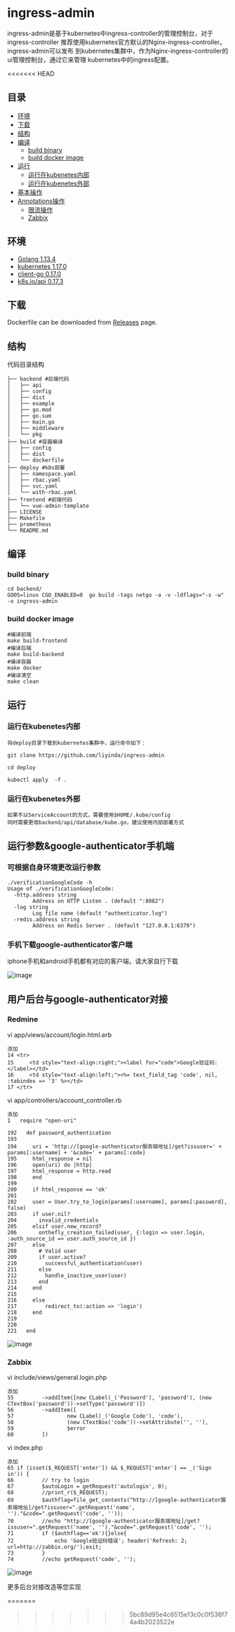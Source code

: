 # ingress-admin

ingress-admin是基于kubernetes中ingress-controller的管理控制台，对于ingress-controller
推荐使用kubernetes官方默认的Nginx-ingress-controller。ingress-admin可以发布
到kubernetes集群中，作为Nginx-ingress-controller的ui管理控制台，通过它来管理
kubernetes中的ingress配置。

<<<<<<< HEAD
## 目录
* [环境](#环境)
* [下载](#下载)
* [结构](#结构)
* [编译](#编译)
  * [build binary](#build-binary)
  * [build docker image](#build-docker-image)
* [运行](#运行)
  * [运行在kubenetes内部](#run-binary)
  * [运行在kubenetes外部](#run-docker-image)
* [基本操作](#运行参数&google-authenticator手机端)
* [Annotations操作](#户后台与google-authenticator对接)
  * [限流操作](#redmine)
  * [Zabbix](#zabbix)



## 环境

* [Golang 1.13.4](https://golang.org/)
* [kubernetes 1.17.0](https://kubernetes.io/)
* [client-go 0.17.0](https://github.com/kubernetes/client-go)
* [k8s.io/api 0.17.3](https://github.com/kubernetes/api)

## 下载

Dockerfile can be downloaded from [Releases](https://github.com/liyinda/google-authenticator/releases) page.

## 结构

代码目录结构

``` shell
├── backend #后端代码
│   ├── api
│   ├── config
│   ├── dist
│   ├── example
│   ├── go.mod
│   ├── go.sum
│   ├── main.go
│   ├── middleware
│   └── pkg
├── build #容器编译
│   ├── config
│   ├── dist
│   └── dockerfile
├── deploy #k8s部署
│   ├── namespace.yaml
│   ├── rbac.yaml
│   ├── svc.yaml
│   └── with-rbac.yaml
├── frontend #前端代码
│   └── vue-admin-template
├── LICENSE
├── Makefile
├── prometheus
└── README.md
``` 

## 编译

### build binary

``` shell
cd backend/
GOOS=linux CGO_ENABLED=0  go build -tags netgo -a -v -ldflags="-s -w" -o ingress-admin
```
### build docker image
``` shell
#编译前端
make build-frontend
#编译后端
make build-backend
#编译容器
make docker
#编译清空
make clean
```

## 运行

### 运行在kubenetes内部
``` shell
将deploy目录下载到kubernetes集群中，运行命令如下：

git clone https://github.com/liyinda/ingress-admin

cd deploy

kubectl apply  -f .

```
### 运行在kubenetes外部
```
如果不以ServiceAccount的方式，需要使用$HOME/.kube/config
同时需要更改backend/api/database/kube.go，建议使用内部部署方式
```

## 运行参数&google-authenticator手机端

### 可根据自身环境更改运行参数
``` shell
./verificationGoogleCode -h
Usage of ./verificationGoogleCode:
  -http.address string
        Address on HTTP Listen . (default ":8082")
  -log string
        Log file name (default "authenticator.log")
  -redis.address string
        Address on Redis Server . (default "127.0.0.1:6379")

```

### 手机下载google-authenticator客户端
iphone手机和android手机都有对应的客户端，请大家自行下载

![image](https://github.com/liyinda/google-authenticator/blob/master/jpg/google-authenticator.jpg)


## 用户后台与google-authenticator对接

### Redmine
vi app/views/account/login.html.erb
``` shell 
添加
14 <tr>
15     <td style="text-align:right;"><label for="code">Google验证码:</label></td>
16     <td style="text-align:left;"><%= text_field_tag 'code', nil, :tabindex => '3' %></td>
17 </tr>

```

vi app/controllers/account_controller.rb
``` shell 
添加
1   require "open-uri"

192   def password_authentication
193 
194     uri = 'http://[google-authenticator服务端地址]/get?issuser=' + params[:username] + '&code=' + params[:code]
195     html_response = nil
196     open(uri) do |http|
197     html_response = http.read
198     end
199 
200     if html_response == 'ok'
201 
202     user = User.try_to_login(params[:username], params[:password], false)
203     if user.nil?
204       invalid_credentials
205     elsif user.new_record?
206       onthefly_creation_failed(user, {:login => user.login, :auth_source_id => user.auth_source_id })
207     else
208       # Valid user
209       if user.active?
210         successful_authentication(user)
211       else
212         handle_inactive_user(user)
213       end
214     end
215 
216     else
217         redirect_to(:action => 'login')
218     end
219 
220 
221   end

```

![image](https://github.com/liyinda/google-authenticator/blob/master/jpg/redmine.jpg)

### Zabbix
vi include/views/general.login.php
``` shell 
添加
55         ->addItem([new CLabel(_('Password'), 'password'), (new CTextBox('password'))->setType('password')])
56         ->addItem([
57                 new CLabel(_('Google Code'), 'code'),
58                 (new CTextBox('code'))->setAttribute('', ''),
59                 $error
60         ])

```

vi index.php 
``` shell 
添加
65 if (isset($_REQUEST['enter']) && $_REQUEST['enter'] == _('Sign in')) {
66         // try to login
67         $autoLogin = getRequest('autologin', 0);
68         //print_r($_REQUEST);
69         $authflag=file_get_contents("http://[google-authenticator服务端地址]/get?issuser=".getRequest('name', '')."&code=".getRequest('code', ''));
70         //echo "http://[google-authenticator服务端地址]/get?issuser=".getRequest('name', '')."&code=".getRequest('code', '');
71         if ($authflag=='ok'){}else{
72             echo 'Google验证码错误'; header('Refresh: 2; url=http://zabbix.org/');exit;
73         }
74         //echo getRequest('code', '');

```


![image](https://github.com/liyinda/google-authenticator/blob/master/jpg/zabbix.jpg)


更多后台对接改造等您实现

=======
>>>>>>> 5bc89d95e4c6515e13c0c0f536f74a4b2023522e
